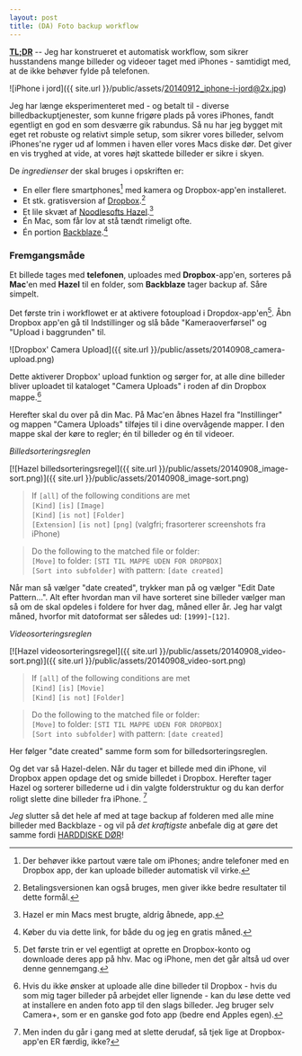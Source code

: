 ```yaml
---
layout: post
title: (DA) Foto backup workflow
---
```


**[TL;DR](http://en.wikipedia.org/wiki/Wikipedia:Too_long;_didn't_read)** -- Jeg har konstrueret et automatisk workflow, som sikrer husstandens mange billeder og videoer taget med iPhones - samtidigt med, at de ikke behøver fylde på telefonen.

![iPhone i jord]({{ site.url }}/public/assets/20140912_iphone-i-jord@2x.jpg)

Jeg har længe eksperimenteret med - og betalt til - diverse billedbackuptjenester, som kunne frigøre plads på vores iPhones, fandt egentligt en god en som desværre gik rabundus. Så nu har jeg bygget mit eget ret robuste og relativt simple setup, som sikrer vores billeder, selvom iPhones'ne ryger ud af lommen i haven eller vores Macs diske dør. Det giver en vis tryghed at vide, at vores højt skattede billeder er sikre i skyen.

De *ingredienser* der skal bruges i opskriften er:   
- En eller flere smartphones[^0] med kamera og Dropbox-app'en installeret.   
- Et stk. gratisversion af [Dropbox](https://www.dropbox.com).[^1]       
- Et lile skvæt af [Noodlesofts Hazel](http://www.noodlesoft.com/hazel.php).[^2]       
- Én Mac, som får lov at stå tændt rimeligt ofte.   
- Én portion [Backblaze](https://secure.backblaze.com/r/00sexu).[^3]   


### Fremgangsmåde ###
Et billede tages med **telefonen**, uploades med **Dropbox**-app'en, sorteres på **Mac**'en med **Hazel** til en folder, som **Backblaze** tager backup af. Såre simpelt.

Det første trin i workflowet er at aktivere fotoupload i Dropdox-app'en[^4]. Åbn Dropbox app'en gå til Indstillinger og slå både "Kameraoverførsel" og "Upload i baggrunden" til.

![Dropbox' Camera Upload]({{ site.url }}/public/assets/20140908_camera-upload.png)

Dette aktiverer Dropbox' upload funktion og sørger for, at alle dine billeder bliver uploadet til kataloget "Camera Uploads" i roden af din Dropbox mappe.[^5]

Herefter skal du over på din Mac. På Mac'en åbnes Hazel fra "Instillinger" og mappen "Camera Uploads" tilføjes til i dine overvågende mapper. I den mappe skal der køre to regler; én til billeder og én til videoer.

*Billedsorteringsreglen*    

[![Hazel billedsorteringsregel]({{ site.url }}/public/assets/20140908_image-sort.png)]({{ site.url }}/public/assets/20140908_image-sort.png)

>If ```[all]``` of the following conditions are met    
>```[Kind]``` ```[is]``` ```[Image]```    
>```[Kind]``` ```[is not]``` ```[Folder]```    
>```[Extension]``` ```[is not]``` ```[png]``` (valgfri; frasorterer screenshots fra iPhone)    

>Do the following to the matched file or folder:    
>```[Move]``` to folder: ```[STI TIL MAPPE UDEN FOR DROPBOX]```    
>```[Sort into subfolder]``` with pattern: ```[date created]```    

Når man så vælger "date created", trykker man på <i class="fa fa-caret-down"></i> og vælger "Edit Date Pattern...". Alt efter hvordan man vil have sorteret sine billeder vælger man så om de skal opdeles i foldere for hver dag, måned eller år. Jeg har valgt måned, hvorfor mit datoformat ser således ud: ```[1999]```-```[12]```.

*Videosorteringsreglen*   

[![Hazel videosorteringsregel]({{ site.url }}/public/assets/20140908_video-sort.png)]({{ site.url }}/public/assets/20140908_video-sort.png)

>If ```[all]``` of the following conditions are met    
>```[Kind]``` ```[is]``` ```[Movie]```    
>```[Kind]``` ```[is not]``` ```[Folder]```    

>Do the following to the matched file or folder:    
>```[Move]``` to folder: ```[STI TIL MAPPE UDEN FOR DROPBOX]```   
>```[Sort into subfolder]``` with pattern: ```[date created]```    

Her følger "date created" samme form som for billedsorteringsreglen.

Og det var så Hazel-delen. Når du tager et billede med din iPhone, vil Dropbox appen opdage det og smide billedet i Dropbox. Herefter tager Hazel og sorterer billederne ud i din valgte folderstruktur og du kan derfor roligt slette dine billeder fra iPhone. [^6]

*Jeg* slutter så det hele af med at tage backup af folderen med alle mine billeder med Backblaze - og vil på *det kraftigste* anbefale dig at gøre det samme fordi [HARDDISKE DØR](http://log.logiskhave.dk/2014/0908_back-nu-op-mand.html)!

[^0]: Der behøver ikke partout være tale om iPhones; andre telefoner med en Dropbox app, der kan uploade billeder automatisk vil virke.
[^1]: Betalingsversionen kan også bruges, men giver ikke bedre resultater til dette formål.
[^2]: Hazel er min Macs mest brugte, aldrig åbnede, app.
[^3]: Køber du via dette link, for både du og jeg en gratis måned.
[^4]: Det første trin er vel egentligt at oprette en Dropbox-konto og downloade deres app på hhv. Mac og iPhone, men det går altså ud over denne gennemgang.
[^5]: Hvis du ikke ønsker at uploade alle dine billeder til Dropbox - hvis du som mig tager billeder på arbejdet eller lignende - kan du løse dette ved at installere en anden foto app til den slags billeder. Jeg bruger selv Camera+, som er en ganske god foto app (bedre end Apples egen).
[^6]: Men inden du går i gang med at slette derudaf, så tjek lige at Dropbox-app'en ER færdig, ikke?
